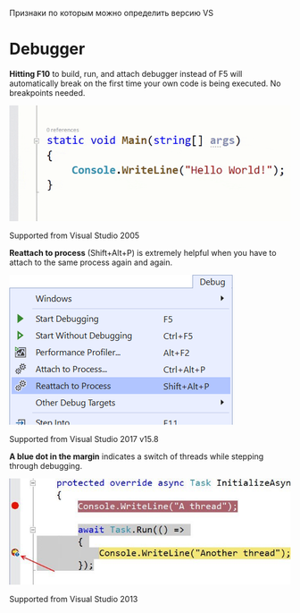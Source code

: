 ﻿Признаки по которым можно определить версию VS

# Debugger

**Hitting F10** to build, run, and attach debugger instead of F5 will automatically break on the first time your own code is being executed. No breakpoints needed.

![F10](https://github.com/bazile/CSharpBooks/blob/master/Visual%20Studio/debugger-F10.gif)

Supported from Visual Studio 2005


**Reattach to process** (Shift+Alt+P) is extremely helpful when you have to attach to the same process again and again.

![Reattach to process](https://github.com/bazile/CSharpBooks/blob/master/Visual%20Studio/debug-reattach.png)

Supported from Visual Studio 2017 v15.8


**A blue dot in the margin** indicates a switch of threads while stepping through debugging.

![blue dot](https://github.com/bazile/CSharpBooks/blob/master/Visual%20Studio/debug-blue-dot.jpg)

Supported from Visual Studio 2013
